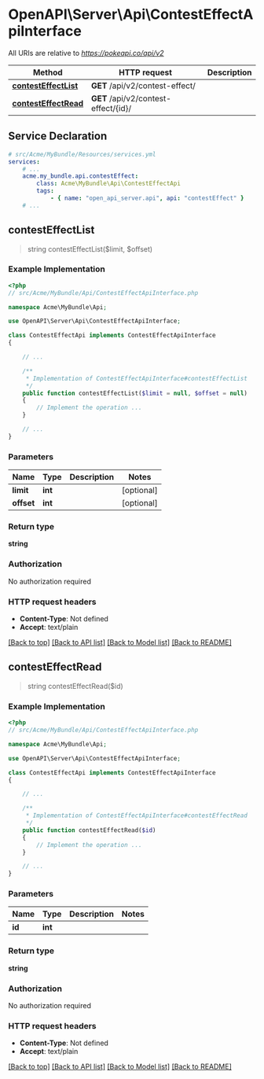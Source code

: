 # OpenAPI\Server\Api\ContestEffectApiInterface

All URIs are relative to *https://pokeapi.co/api/v2*

Method | HTTP request | Description
------------- | ------------- | -------------
[**contestEffectList**](ContestEffectApiInterface.md#contestEffectList) | **GET** /api/v2/contest-effect/ | 
[**contestEffectRead**](ContestEffectApiInterface.md#contestEffectRead) | **GET** /api/v2/contest-effect/{id}/ | 


## Service Declaration
```yaml
# src/Acme/MyBundle/Resources/services.yml
services:
    # ...
    acme.my_bundle.api.contestEffect:
        class: Acme\MyBundle\Api\ContestEffectApi
        tags:
            - { name: "open_api_server.api", api: "contestEffect" }
    # ...
```

## **contestEffectList**
> string contestEffectList($limit, $offset)



### Example Implementation
```php
<?php
// src/Acme/MyBundle/Api/ContestEffectApiInterface.php

namespace Acme\MyBundle\Api;

use OpenAPI\Server\Api\ContestEffectApiInterface;

class ContestEffectApi implements ContestEffectApiInterface
{

    // ...

    /**
     * Implementation of ContestEffectApiInterface#contestEffectList
     */
    public function contestEffectList($limit = null, $offset = null)
    {
        // Implement the operation ...
    }

    // ...
}
```

### Parameters

Name | Type | Description  | Notes
------------- | ------------- | ------------- | -------------
 **limit** | **int**|  | [optional]
 **offset** | **int**|  | [optional]

### Return type

**string**

### Authorization

No authorization required

### HTTP request headers

 - **Content-Type**: Not defined
 - **Accept**: text/plain

[[Back to top]](#) [[Back to API list]](../../README.md#documentation-for-api-endpoints) [[Back to Model list]](../../README.md#documentation-for-models) [[Back to README]](../../README.md)

## **contestEffectRead**
> string contestEffectRead($id)



### Example Implementation
```php
<?php
// src/Acme/MyBundle/Api/ContestEffectApiInterface.php

namespace Acme\MyBundle\Api;

use OpenAPI\Server\Api\ContestEffectApiInterface;

class ContestEffectApi implements ContestEffectApiInterface
{

    // ...

    /**
     * Implementation of ContestEffectApiInterface#contestEffectRead
     */
    public function contestEffectRead($id)
    {
        // Implement the operation ...
    }

    // ...
}
```

### Parameters

Name | Type | Description  | Notes
------------- | ------------- | ------------- | -------------
 **id** | **int**|  |

### Return type

**string**

### Authorization

No authorization required

### HTTP request headers

 - **Content-Type**: Not defined
 - **Accept**: text/plain

[[Back to top]](#) [[Back to API list]](../../README.md#documentation-for-api-endpoints) [[Back to Model list]](../../README.md#documentation-for-models) [[Back to README]](../../README.md)

